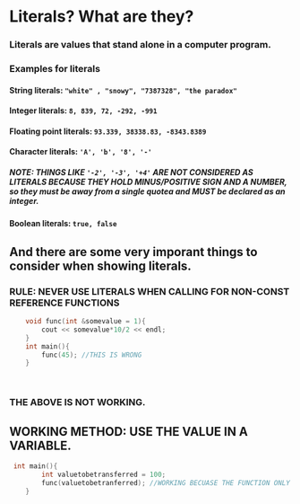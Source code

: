 # Literals? What are they?
### Literals are values that stand alone in a computer program.
### Examples for literals

#### String literals: ```"white" , "snowy", "7387328", "the paradox"```
#### Integer literals: ```8, 839, 72, -292, -991```
#### Floating point literals: ```93.339, 38338.83, -8343.8389```
#### Character literals: ```'A', 'b', '8', '-'```
##### NOTE: THINGS LIKE ```'-2', '-3', '+4'``` ARE NOT CONSIDERED AS LITERALS BECAUSE THEY HOLD MINUS/POSITIVE SIGN AND A NUMBER, so they must be away from a single quotea and MUST be declared as an integer.

#### Boolean literals: ```true, false```

## And there are some very imporant things to consider when showing literals.
### RULE: NEVER USE LITERALS WHEN CALLING FOR NON-CONST REFERENCE FUNCTIONS

```cpp
    void func(int &somevalue = 1){
        cout << somevalue*10/2 << endl;
    }
    int main(){
        func(45); //THIS IS WRONG
    }

   
```

### THE ABOVE IS NOT WORKING.
## WORKING METHOD: USE THE VALUE IN A VARIABLE.
```cpp
 int main(){
        int valuetobetransferred = 100;
        func(valuetobetranferred); //WORKING BECUASE THE FUNCTION ONLY ACCEPTS VARIABLES WHEN  IT'S A NON-CONST REFERENCE FUNCTION
    }
```